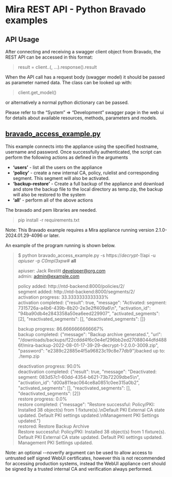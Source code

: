 # Mira REST API - Python Bravado examples

## API Usage

After connecting and receiving a swagger client object from Bravado, the REST API
can be accessed in this format:

> result = client.<resource>.<method>(<param>, ...).response().result

When the API call has a request body (swagger model) it should be passed as parameter
named data. The class can be looked up with:

> client.get_model(<model>)

or alternatively a normal python dictionary can be passed.

Please refer to the “System” => “Development” swagger page in the web ui for details about
available resources, methods, parameters and models.

## [bravado_access_example.py](bravado_access_example.py)

This example connects into the appliance using the specified hostname, username and
password. Once successfully authenticated, the script can perform the following
actions as defined in the arguments

 - **‘users’** - list all the users on the appliance
 - **‘policy’** - create a new internal CA, policy, rulelist and corresponding segment. This segment will also be activated.
 - **‘backup-restore’** - Create a full backup of the appliance and download and store the backup file to the local directory as temp.zip, the backup will also be restored to the system
 - **‘all’** - perform all of the above actions

The bravado and pem libraries are needed.

> pip install -r requirements.txt

Note: This Bravado example requires a Mira appliance running version
2.1.0-2024.01.29-4096 or later.

An example of the program running is shown below.
> $ python bravado_access_example.py -s https://*decrypt-1*/api -u *apiuser* -p *C0mpl3xpw#* **all**
>
> apiuser: Jack Restitt <developer@org.com> \
> admin:   <admin@example.com>
>
> policy added: http://ntd-backend:8000/policies/2/ \
> segment added: http://ntd-backend:8000/segments/2/ \
> activation progress: 33.3333333333333% \
> activation completed: {"result": true, "message": "Activated: segment: 7315726a-a4b6-439b-8b20-2e3e2ff409a6\n", "activation_id": "94ba90db4e2843358a50ea6eed229907", "activated_segments": [2], "reactivated_segments": [], "deactivated_segments": []}
>
> backup progress: 86.6666666666667% \
> backup completed: {"message": "Backup archive generated.", "url": "/downloads/backups/f22cddd4f6c0e4ef296bb2ed27088044dfd4886f/mira-backup-2022-08-01-17-39-29-decrypt-1-2.0.0-3009.zip", "password": "e2389c22885e4f5a96823c19c8e77db9"}backed up to: ./temp.zip
>
> deactivation progress: 90.0% \
> deactivation completed: {"result": true, "message": "Deactivated: segment: 083d57c1-60dd-4354-b621-73b72209dbe5\n", "activation_id": "d00a811eac064ce8a0851c0ee315a0b2", "activated_segments": [], "reactivated_segments": [], "deactivated_segments": [2]} \
> restore progress: 0.0% \
> restore completed: {"message": "Restore successful: Policy/PKI: Installed 38 object(s) from 1 fixture(s).\nDefault PKI External CA state updated. Default PKI settings updated.\nManagement PKI Settings updated."} \
> restored: Restore Backup Archive \
> Restore successful: Policy/PKI: Installed 38 object(s) from 1 fixture(s). \
> Default PKI External CA state updated. Default PKI settings updated. \
> Management PKI Settings updated.

Note: an optional --noverify argument can be used to allow access to untrusted
self signed WebUI certificates, however this is not recommended for accessing
production systems, instead the WebUI appliance cert should be signed by a
trusted internal CA and verification always performed.
